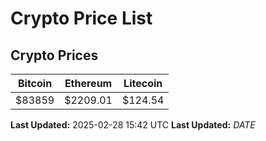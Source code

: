 # Crypto Price List

## Crypto Prices
| Bitcoin | Ethereum | Litecoin |
| ------- | -------- | -------- |
| $83859 | $2209.01 | $124.54 |
**Last Updated:** 2025-02-28 15:42 UTC
**Last Updated:** $DATE$
